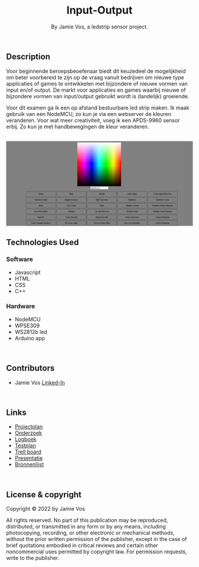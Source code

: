 <h1 align="center">
    Input-Output
</h1>


<p align="center">
    By Jamie Vos, a ledstrip sensor project.
</p>

<br>

## Description
Voor beginnende beroepsbeoefenaar biedt dit keuzedeel de mogelijkheid om beter voorbereid te zijn op de vraag vanuit bedrijven om nieuwe type applicaties of games te ontwikkelen met bijzondere of nieuwe vormen van input en/of output. De markt voor applicaties en games waarbij nieuwe of bijzondere vormen van input/output gebruikt wordt is (landelijk) groeiende.

Voor dit examen ga ik een op afstand bestuurbare led strip maken. Ik maak gebruik van een NodeMCU, zo kun je via een webserver de kleuren veranderen. Voor wat meer creativiteit, voeg ik een APDS-9960 sensor erbij. Zo kun je met handbewegingen de kleur veranderen. 

<br>

<img src="Foto's/Screenshot 2022-04-11 151108.jpg">

<br>

## Technologies Used

### Software
 - Javascript
 - HTML
 - CSS
 - C++

### Hardware
 - NodeMCU
 - WPSE309
 - WS2812b led
 - Arduino app

<br>

## Contributors
- Jamie Vos <a href="https://www.linkedin.com/in/jamie-vos-0a0b4a18a/">Linked-In</a>

<br>

## Links
- <a href="#">Projectplan</a>
- <a href="#">Onderzoek</a>
- <a href="#">Logboek</a>
- <a href="#">Testplan</a>
- <a href="https://trello.com/b/cURQGeLi/input-output">Trell board</a>
- <a href="#">Presentatie</a>
- <a href="#">Bronnenlijst</a>

<br>

## License & copyright

Copyright © 2022 by Jamie Vos

All rights reserved. No part of this publication may be reproduced, distributed, or transmitted in any form or by any means, including photocopying, recording, or other electronic or mechanical methods, without the prior written permission of the publisher, except in the case of brief quotations embodied in critical reviews and certain other noncommercial uses permitted by copyright law. For permission requests, write to the publisher.